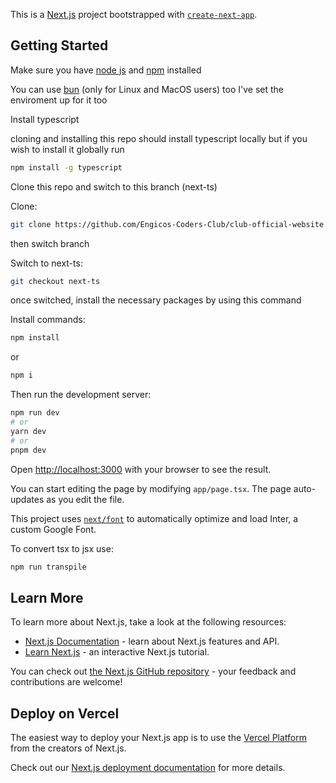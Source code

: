 This is a [Next.js](https://nextjs.org/) project bootstrapped with [`create-next-app`](https://github.com/vercel/next.js/tree/canary/packages/create-next-app).

## Getting Started
Make sure you have [node js](https://nodejs.org/en/download) and [npm](https://docs.npmjs.com/downloading-and-installing-node-js-and-npm) installed 

You can use [bun](https://bun.sh/docs/installation) (only for Linux and MacOS users) too I've set the enviroment up for it too

Install typescript

cloning and installing this repo should install typescript locally but if you wish to install it globally run

```bash
npm install -g typescript 
```


Clone this repo and switch to this branch (next-ts)

Clone:
```bash
git clone https://github.com/Engicos-Coders-Club/club-official-website.git
```

then switch branch 

Switch to next-ts:
```bash
git checkout next-ts
```

once switched, install the necessary packages by using this command

Install commands:
```bash
npm install 
```
or 
```bash
npm i
```

Then run the development server:

```bash
npm run dev
# or
yarn dev
# or
pnpm dev
```

Open [http://localhost:3000](http://localhost:3000) with your browser to see the result.

You can start editing the page by modifying `app/page.tsx`. The page auto-updates as you edit the file.

This project uses [`next/font`](https://nextjs.org/docs/basic-features/font-optimization) to automatically optimize and load Inter, a custom Google Font.

To convert tsx to jsx use:
```bash
npm run transpile
```

## Learn More

To learn more about Next.js, take a look at the following resources:

- [Next.js Documentation](https://nextjs.org/docs) - learn about Next.js features and API.
- [Learn Next.js](https://nextjs.org/learn) - an interactive Next.js tutorial.

You can check out [the Next.js GitHub repository](https://github.com/vercel/next.js/) - your feedback and contributions are welcome!

## Deploy on Vercel

The easiest way to deploy your Next.js app is to use the [Vercel Platform](https://vercel.com/new?utm_medium=default-template&filter=next.js&utm_source=create-next-app&utm_campaign=create-next-app-readme) from the creators of Next.js.

Check out our [Next.js deployment documentation](https://nextjs.org/docs/deployment) for more details.
